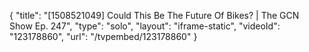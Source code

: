 {
    "title": "[1508521049] Could This Be The Future Of Bikes? | The GCN Show Ep. 247",
    "type": "solo",
    "layout": "iframe-static",
    "videoId": "123178860",
    "url": "\/tvpembed\/123178860"
}